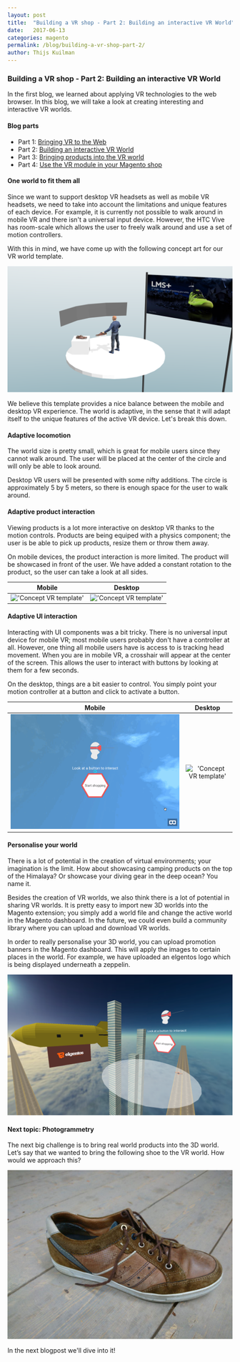 ```yaml
---
layout: post
title:  "Building a VR shop - Part 2: Building an interactive VR World"
date:   2017-06-13
categories: magento
permalink: /blog/building-a-vr-shop-part-2/
author: Thijs Kuilman
---
```

### Building a VR shop - Part 2: Building an interactive VR World

In the first blog, we learned about applying VR technologies to the web browser. In this blog, we will take a look at creating interesting and interactive VR worlds.

#### Blog parts
* Part 1: [Bringing VR to the Web](/blog/building-a-vr-shop-part-1/)
* Part 2: [Building an interactive VR World](/blog/building-a-vr-shop-part-2/)
* Part 3: [Bringing products into the VR world](/blog/building-a-vr-shop-part-3/)
* Part 4: [Use the VR module in your Magento shop](/blog/building-a-vr-shop-part-4/)

#### One world to fit them all

Since we want to support desktop VR headsets as well as mobile VR headsets, we need to take into account the limitations and unique features of each device. For example, it is currently not possible to walk around in mobile VR and there isn't a universal input device. However, the HTC Vive has room-scale which allows the user to freely walk around and use a set of motion controllers.
 
With this in mind, we have come up with the following concept art for our VR world template.

!['Concept VR template'](../../assets/images/blogs/vrshop2/concept.png)

We believe this template provides a nice balance between the mobile and desktop VR experience. The world is adaptive, in the sense that it will adapt itself to the unique features of the active VR device. Let's break this down.

#### Adaptive locomotion

The world size is pretty small, which is great for mobile users since they cannot walk around. The user will be placed at the center of the circle and will only be able to look around. 

Desktop VR users will be presented with some nifty additions. The circle is approximately 5 by 5 meters, so there is enough space for the user to walk around.

#### Adaptive product interaction

Viewing products is a lot more interactive on desktop VR thanks to the motion controls. Products are being equiped with a physics component; the user is be able to pick up products, resize them or throw them away.

On mobile devices, the product interaction is more limited. The product will be showcased in front of the user. We have added a constant rotation to the product, so the user can take a look at all sides.

| Mobile        | Desktop       |
| ------------- |:-------------:|
| !['Concept VR template'](../../assets/images/blogs/vrshop2/sofa.gif)      | !['Concept VR template'](../../assets/images/blogs/vrshop2/keyboard.gif) |

#### Adaptive UI interaction

Interacting with UI components was a bit tricky. There is no universal input device for mobile VR; most mobile users probably don't have a controller at all. However, one thing all mobile users have is access to is tracking head movement. When you are in mobile VR, a crosshair will appear at the center of the screen. This allows the user to interact with buttons by looking at them for a few seconds.

On the desktop, things are a bit easier to control. You simply point your motion controller at a button and click to activate a button. 


| Mobile        | Desktop       |
| ------------- |:-------------:|
| !['Concept VR template'](../../assets/images/blogs/vrshop2/inputmobile.gif)      | !['Concept VR template'](../../assets/images/blogs/vrshop2/inputvive.gif) |


#### Personalise your world

There is a lot of potential in the creation of virtual environments; your imagination is the limit. How about showcasing camping products on the top of the Himalaya? Or showcase your diving gear in the deep ocean? You name it.

Besides the creation of VR worlds, we also think there is a lot of potential in sharing VR worlds. It is pretty easy to import new 3D worlds into the Magento extension; you simply add a world file and change the active world in the Magento dashboard. In the future, we could even build a community library where you can upload and download VR worlds. 

In order to really personalise your 3D world, you can upload promotion banners in the Magento dashboard. This will apply the images to certain places in the world. For example, we have uploaded an elgentos logo which is being displayed underneath a zeppelin.

!['Concept VR template'](../../assets/images/blogs/vrshop2/zeppelin.png)

#### Next topic: Photogrammetry

The next big challenge is to bring real world products into the 3D world. Let’s say that we wanted to bring the following shoe to the VR world. How would we approach this?

!['Concept VR template'](../../assets/images/blogs/vrshop2/shoephoto.jpg)

In the next blogpost we'll dive into it!

